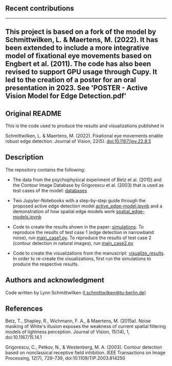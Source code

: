 ## Recent contributions
---
This project is based on a fork of the model by Schmittwilken, L. & Maertens, M. (2022).
It has been extended to include a more integrative model of fixational eye movements based on Engbert et al. (2011).
The code has also been revised to support GPU usage through Cupy.
It led to the creation of a poster for an oral presentation in 2023. See 'POSTER - Active Vision Model for Edge Detection.pdf'
---

## Original README

This is the code used to produce the results and visualizations published in

Schmittwilken, L. & Maertens, M. (2022). Fixational eye movements enable robust edge detection. Journal of Vision, 22(5). [doi:10.1167/jov.22.8.5](https://doi.org/10.1167/jov.22.8.5)

## Description
The repository contains the following:

- The data from the psychophysical experiment of Betz et al. (2015) and the Contour Image Database by Grigorescu et al. (2003) that is used as test cases of the model: [databases](databases)

- Two Jupyter-Notebooks with a step-by-step guide through the proposed active edge detection model [active_edge-model.ipynb](jupyter-notebooks/active_edge-model.ipynb) and a demonstration of how spatial edge models work [spatial_edge-models.ipynb](jupyter-notebooks/spatial_edge-models.ipynb)

- Code to create the results shown in the paper: [simulations](simulations). To reproduce the results of test case 1 (edge detection in narrowband noise), run [main_case1.py](simulations/main_case1.py). To reproduce the results of test case 2 (contour detection in natural images), run [main_case2.py](simulations/main_case2.py)

- Code to create the visualizations from the manuscript: [visualize_results](visualize_results). In order to re-create the visualizations, first run the simulations to produce the respective results.

## Authors and acknowledgment
Code written by Lynn Schmittwilken (l.schmittwilken@tu-berlin.de)

## References
Betz, T., Shapley, R., Wichmann, F. A., & Maertens, M. (2015a). Noise masking of White's illusion exposes the weakness of current spatial filtering models of lightness perception. Journal of Vision, 15(14), 1, doi:10.1167/15.14.1

Grigorescu, C., Petkov, N., & Westenberg, M. A. (2003). Contour detection based on nonclassical receptive field inhibition. IEEE Transactions on Image Processing, 12(7), 729–739, doi:10.1109/TIP.2003.814250

